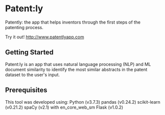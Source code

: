 # Patent:ly
Patently: the app that helps inventors through the first steps of the patenting process.

Try it out!  http://www.patentlyapp.com


## Getting Started
Patent:ly is an app that uses natural language processing (NLP) and ML document similarity to identify the most similar abstracts in the patent dataset to the user's input.  


## Prerequisites
This tool was developed using:
    Python (v3.7.3)
    pandas (v0.24.2)
    scikit-learn (v0.21.2)
    spaCy (v2.1) with en_core_web_sm
    Flask (v1.0.2)